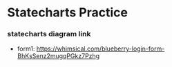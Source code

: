 # Statecharts Practice

### statecharts diagram link
- form1: https://whimsical.com/blueberry-login-form-BhKsSenz2mugqPGkz7Pzhg